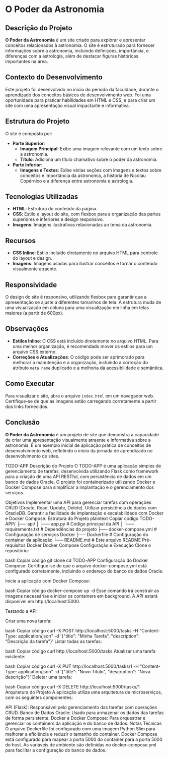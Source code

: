 # O Poder da Astronomia

## Descrição do Projeto

**O Poder da Astronomia** é um site criado para explorar e apresentar conceitos relacionados à astronomia. O site é estruturado para fornecer informações sobre a astronomia, incluindo definições, importância, e diferenças com a astrologia, além de destacar figuras históricas importantes na área.

## Contexto do Desenvolvimento

Este projeto foi desenvolvido no início do período da faculdade, durante o aprendizado dos conceitos básicos de desenvolvimento web. Foi uma oportunidade para praticar habilidades em HTML e CSS, e para criar um site com uma apresentação visual impactante e informativa.

## Estrutura do Projeto

O site é composto por:

- **Parte Superior**: 
  - **Imagem Principal**: Exibe uma imagem relevante com um texto sobre a astronomia.
  - **Título**: Adiciona um título chamativo sobre o poder da astronomia.
- **Parte Inferior**:
  - **Imagens e Textos**: Exibe várias seções com imagens e textos sobre conceitos e importância da astronomia, a história de Nicolau Copérnico e a diferença entre astronomia e astrologia.

## Tecnologias Utilizadas

- **HTML**: Estrutura do conteúdo da página.
- **CSS**: Estilo e layout do site, com flexbox para a organização das partes superiores e inferiores e design responsivo.
- **Imagens**: Imagens ilustrativas relacionadas ao tema da astronomia.

## Recursos

- **CSS Inline**: Estilo incluído diretamente no arquivo HTML para controle do layout e design.
- **Imagens**: Imagens usadas para ilustrar conceitos e tornar o conteúdo visualmente atraente.

## Responsividade

O design do site é responsivo, utilizando flexbox para garantir que a apresentação se ajuste a diferentes tamanhos de tela. A estrutura muda de uma visualização em coluna para uma visualização em linha em telas maiores (a partir de 600px).

## Observações

- **Estilos Inline**: O CSS está incluído diretamente no arquivo HTML. Para uma melhor organização, é recomendado mover os estilos para um arquivo CSS externo.
- **Correções e Atualizações**: O código pode ser aprimorado para melhorar a manutenção e a organização, incluindo a correção do atributo `meta name` duplicado e a melhoria da acessibilidade e semântica.

## Como Executar

Para visualizar o site, abra o arquivo `index.html` em um navegador web. Certifique-se de que as imagens estão carregando corretamente a partir dos links fornecidos.

## Conclusão

**O Poder da Astronomia** é um projeto de site que demonstra a capacidade de criar uma apresentação visualmente atraente e informativa sobre a astronomia. É um exemplo inicial de aplicação prática de conceitos de desenvolvimento web, refletindo o início da jornada de aprendizado no desenvolvimento de sites.



TODO-APP
Descrição do Projeto
O TODO-APP é uma aplicação simples de gerenciamento de tarefas, desenvolvida utilizando Flask como framework para a criação de uma API RESTful, com persistência de dados em um banco de dados Oracle. O projeto foi containerizado utilizando Docker e Docker Compose para simplificar a implantação e o gerenciamento dos serviços.

Objetivos
Implementar uma API para gerenciar tarefas com operações CRUD (Create, Read, Update, Delete).
Utilizar persistência de dados com OracleDB.
Garantir a facilidade de implantação e escalabilidade com Docker e Docker Compose.
Estrutura do Projeto
plaintext
Copiar código
TODO-APP/
├── api/
│   ├── app.py                # Código principal da API
│   └── requirements.txt      # Dependências do projeto
├── docker-compose.yml        # Configuração de serviços Docker
├── Dockerfile                # Configuração do container da aplicação
└── README.md                 # Este arquivo README
Pré-requisitos
Docker
Docker Compose
Configuração e Execução
Clone o repositório:

bash
Copiar código
git clone <link-do-repositorio>
cd TODO-APP
Configuração do Docker Compose: Certifique-se de que o arquivo docker-compose.yml está configurado corretamente, incluindo o endereço do banco de dados Oracle.

Inicie a aplicação com Docker Compose:

bash
Copiar código
docker-compose up -d
Esse comando irá construir as imagens necessárias e iniciar os containers em background. A API estará disponível em http://localhost:5000.

Testando a API:

Criar uma nova tarefa:

bash
Copiar código
curl -X POST http://localhost:5000/tasks -H "Content-Type: application/json" -d '{"title": "Minha Tarefa", "description": "Descrição da tarefa"}'
Listar todas as tarefas:

bash
Copiar código
curl http://localhost:5000/tasks
Atualizar uma tarefa existente:

bash
Copiar código
curl -X PUT http://localhost:5000/tasks/1 -H "Content-Type: application/json" -d '{"title": "Novo Título", "description": "Nova descrição"}'
Deletar uma tarefa:

bash
Copiar código
curl -X DELETE http://localhost:5000/tasks/1
Arquitetura do Projeto
A aplicação utiliza uma arquitetura de microserviços, com os seguintes componentes:

API (Flask): Responsável pelo gerenciamento das tarefas com operações CRUD.
Banco de Dados Oracle: Usado para armazenar os dados das tarefas de forma persistente.
Docker e Docker Compose: Para orquestrar e gerenciar os containers da aplicação e do banco de dados.
Notas Técnicas
O arquivo Dockerfile foi configurado com uma imagem Python Slim para melhorar a eficiência e reduzir o tamanho do container.
Docker Compose está configurado para mapear a porta 5000 do container para a porta 5000 do host.
As variáveis de ambiente são definidas no docker-compose.yml para facilitar a configuração do banco de dados.
